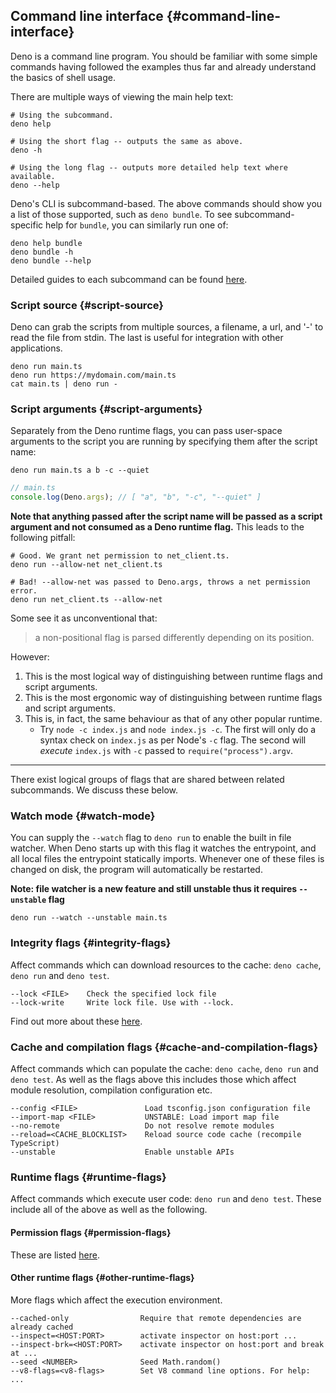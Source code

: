 ## Command line interface {#command-line-interface}

Deno is a command line program. You should be familiar with some simple commands
having followed the examples thus far and already understand the basics of shell
usage.

There are multiple ways of viewing the main help text:

```shell
# Using the subcommand.
deno help

# Using the short flag -- outputs the same as above.
deno -h

# Using the long flag -- outputs more detailed help text where available.
deno --help
```

Deno's CLI is subcommand-based. The above commands should show you a list of
those supported, such as `deno bundle`. To see subcommand-specific help for
`bundle`, you can similarly run one of:

```shell
deno help bundle
deno bundle -h
deno bundle --help
```

Detailed guides to each subcommand can be found [here](../tools.md).

### Script source {#script-source}

Deno can grab the scripts from multiple sources, a filename, a url, and '-' to
read the file from stdin. The last is useful for integration with other
applications.

```shell
deno run main.ts
deno run https://mydomain.com/main.ts
cat main.ts | deno run -
```

### Script arguments {#script-arguments}

Separately from the Deno runtime flags, you can pass user-space arguments to the
script you are running by specifying them after the script name:

```shell
deno run main.ts a b -c --quiet
```

```ts
// main.ts
console.log(Deno.args); // [ "a", "b", "-c", "--quiet" ]
```

**Note that anything passed after the script name will be passed as a script
argument and not consumed as a Deno runtime flag.** This leads to the following
pitfall:

```shell
# Good. We grant net permission to net_client.ts.
deno run --allow-net net_client.ts

# Bad! --allow-net was passed to Deno.args, throws a net permission error.
deno run net_client.ts --allow-net
```

Some see it as unconventional that:

> a non-positional flag is parsed differently depending on its position.

However:

1. This is the most logical way of distinguishing between runtime flags and
   script arguments.
2. This is the most ergonomic way of distinguishing between runtime flags and
   script arguments.
3. This is, in fact, the same behaviour as that of any other popular runtime.
   - Try `node -c index.js` and `node index.js -c`. The first will only do a
     syntax check on `index.js` as per Node's `-c` flag. The second will
     _execute_ `index.js` with `-c` passed to `require("process").argv`.

---

There exist logical groups of flags that are shared between related subcommands.
We discuss these below.

### Watch mode {#watch-mode}

You can supply the `--watch` flag to `deno run` to enable the built in file
watcher. When Deno starts up with this flag it watches the entrypoint, and all
local files the entrypoint statically imports. Whenever one of these files is
changed on disk, the program will automatically be restarted.

**Note: file watcher is a new feature and still unstable thus it requires
`--unstable` flag**

```
deno run --watch --unstable main.ts
```

### Integrity flags {#integrity-flags}

Affect commands which can download resources to the cache: `deno cache`,
`deno run` and `deno test`.

```
--lock <FILE>    Check the specified lock file
--lock-write     Write lock file. Use with --lock.
```

Find out more about these
[here](../linking_to_external_code/integrity_checking.md).

### Cache and compilation flags {#cache-and-compilation-flags}

Affect commands which can populate the cache: `deno cache`, `deno run` and
`deno test`. As well as the flags above this includes those which affect module
resolution, compilation configuration etc.

```
--config <FILE>               Load tsconfig.json configuration file
--import-map <FILE>           UNSTABLE: Load import map file
--no-remote                   Do not resolve remote modules
--reload=<CACHE_BLOCKLIST>    Reload source code cache (recompile TypeScript)
--unstable                    Enable unstable APIs
```

### Runtime flags {#runtime-flags}

Affect commands which execute user code: `deno run` and `deno test`. These
include all of the above as well as the following.

#### Permission flags {#permission-flags}

These are listed [here](./permissions.md#permissions-list).

#### Other runtime flags {#other-runtime-flags}

More flags which affect the execution environment.

```
--cached-only                Require that remote dependencies are already cached
--inspect=<HOST:PORT>        activate inspector on host:port ...
--inspect-brk=<HOST:PORT>    activate inspector on host:port and break at ...
--seed <NUMBER>              Seed Math.random()
--v8-flags=<v8-flags>        Set V8 command line options. For help: ...
```
